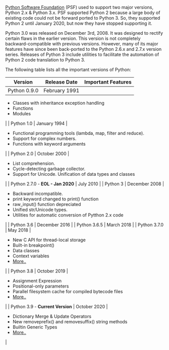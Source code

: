 [Python Software Foundation](https://www.python.org/psf-landing/) (PSF) used to support two major versions, Python 2.x & Python 3.x. PSF supported Python 2 because a large body of existing code could not be forward ported to Python 3. So, they supported Python 2 until January 2020, but now they have stopped supporting it.

Python 3.0 was released on December 3rd, 2008. It was designed to rectify certain flaws in the earlier version. This version is not completely backward-compatible with previous versions. However, many of its major features have since been back-ported to the Python 2.6.x and 2.7.x version series. Releases of Python 3 include utilities to facilitate the automation of Python 2 code translation to Python 3.

The following table lists all the important versions of Python:

| Version | Release Date | Important Features |
| --- | --- | --- |
| Python 0.9.0 | February 1991 | 
-   Classes with inheritance exception handling
-   Functions
-   Modules

 |
| Python 1.0 | January 1994 | 

-   Functional programming tools (lambda, map, filter and reduce).
-   Support for complex numbers.
-   Functions with keyword arguments

 |
| Python 2.0 | October 2000 | 

-   List comprehension.
-   Cycle-detecting garbage collector.
-   Support for Unicode. Unification of data types and classes

 |
| Python 2.7.0 - **EOL - Jan 2020** | July 2010 |
| Python 3 | December 2008 | 

-   Backward incompatible.
-   print keyword changed to print() function
-   raw\_input() function depreciated
-   Unified str/Unicode types.
-   Utilities for automatic conversion of Pytthon 2.x code

 |
| Python 3.6 | December 2016 |
| Python 3.6.5 | March 2018 |
| Python 3.7.0 | May 2018 | 

-   New C API for thread-local storage
-   Built-in breakpoint()
-   Data classes
-   Context variables
-   [More..](https://docs.python.org/3.7/whatsnew/3.7.html)

 |
| Python 3.8 | October 2019 | 

-   Assignment Expression
-   Positional-only parameters
-   Parallel filesystem cache for compiled bytecode files
-   [More..](https://docs.python.org/3.8/whatsnew/3.8.html)

 |
| Python 3.9 - **Current Version** | October 2020 | 

-   Dictionary Merge & Update Operators
-   New removeprefix() and removesuffix() string methods
-   Builtin Generic Types
-   [More..](https://docs.python.org/3.9/whatsnew/3.9.html)

 |